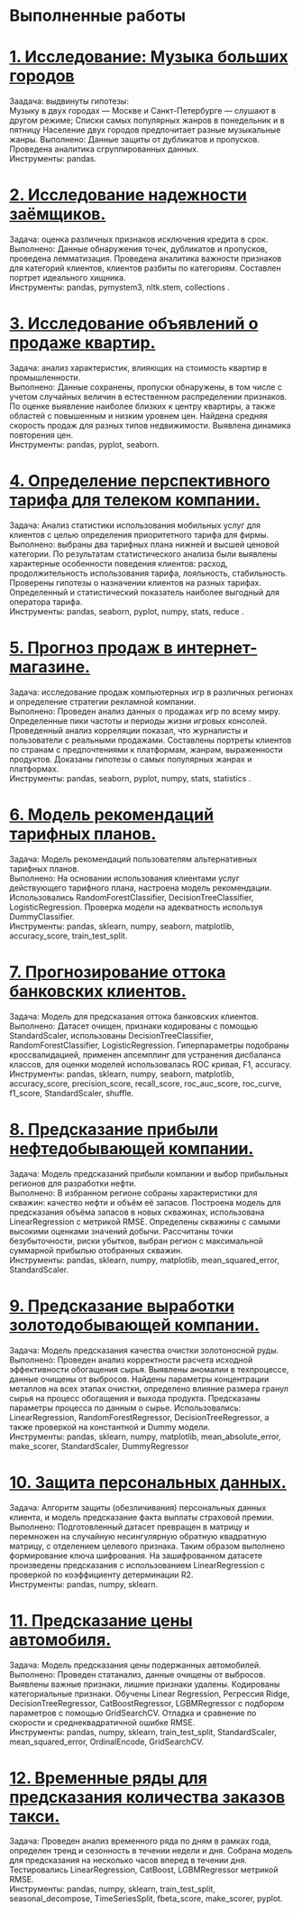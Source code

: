 #  Выполненные работы
# <a href="https://github.com/barni1987/Praktika/blob/main/%D0%9C%D1%83%D0%B7%D1%8B%D0%BA%D0%B0%20%D0%B1%D0%BE%D0%BB%D1%8C%D1%88%D0%B8%D1%85%20%D0%B3%D0%BE%D1%80%D0%BE%D0%B4%D0%BE%D0%B2.ipynb"> 1. Исследование: Музыка больших городов<br></a>
Заадача: выдвинуты гипотезы:<br>
Музыку в двух городах — Москве и Санкт-Петербурге — слушают в другом режиме;
Списки самых популярных жанров в понедельник и в пятницу
Население двух городов предпочитает разные музыкальные жанры.
Выполнено: Данные защиты от дубликатов и пропусков. Проведена аналитика сгруппированных данных.<br>
Инструменты: pandas.

# <a href="https://github.com/barni1987/Projects/blob/main/%D0%98%D1%81%D1%81%D0%BB%D0%B5%D0%B4%D0%BE%D0%B2%D0%B0%D0%BD%D0%B8%D0%B5%20%D0%BD%D0%B0%D0%B4%D0%B5%CC%88%D0%B6%D0%BD%D0%BE%D1%81%D1%82%D0%B8%20%D0%B7%D0%B0%D0%B5%CC%88%D0%BC%D1%89%D0%B8%D0%BA%D0%BE%D0%B2.ipynb">2. Исследование надежности заёмщиков.<br></a>
Задача: оценка различных признаков исключения кредита в срок.<br>
Выполнено: Данные обнаружения точек, дубликатов и пропусков, проведена лемматизация. Проведена аналитика важности признаков для категорий клиентов, клиентов разбиты по категориям. Составлен портрет идеального хищника.<br>
Инструменты: pandas, pymystem3, nltk.stem, collections .

# <a href="https://github.com/barni1987/Projects/blob/main/%D0%98%D1%81%D1%81%D0%BB%D0%B5%D0%B4%D0%BE%D0%B2%D0%B0%D0%BD%D0%B8%D0%B5%20%D0%BE%D0%B1%D1%8A%D1%8F%D0%B2%D0%BB%D0%B5%D0%BD%D0%B8%D0%B8%CC%86%20%D0%BE%20%D0%BF%D1%80%D0%BE%D0%B4%D0%B0%D0%B6%D0%B5%20%D0%BA%D0%B2%D0%B0%D1%80%D1%82%D0%B8%D1%80.ipynb"> 3. Исследование объявлений о продаже квартир.<br></a>
Задача: анализ характеристик, влияющих на стоимость квартир в промышленности.<br>
Выполнено: Данные сохранены, пропуски обнаружены, в том числе с учетом случайных величин в естественном распределении признаков. По оценке выявление наиболее близких к центру квартиры, а также областей с повышенным и низким уровнем цен. Найдена средняя скорость продаж для разных типов недвижимости. Выявлена ​​динамика повторения цен.<br>
Инструменты: pandas, pyplot, seaborn.

# <a href="https://github.com/barni1987/Praktika/blob/main/%D0%9E%D0%BF%D1%80%D0%B5%D0%B4%D0%B5%D0%BB%D0%B5%D0%BD%D0%B8%D0%B5%20%D0%BF%D0%B5%D1%80%D1%81%D0%BF%D0%B5%D0%BA%D1%82%D0%B8%D0%B2%D0%BD%D0%BE%D0%B3%D0%BE%20%D1%82%D0%B0%D1%80%D0%B8%D1%84%D0%B0%20%D0%B4%D0%BB%D1%8F%20%D1%82%D0%B5%D0%BB%D0%B5%D0%BA%D0%BE%D0%BC-%D0%BA%D0%BE%D0%BC%D0%BF%D0%B0%D0%BD%D0%B8%D0%B8.ipynb">4. Определение перспективного тарифа для телеком компании.<br></a>
Задача: Анализ статистики использования мобильных услуг для клиентов с целью определения приоритетного тарифа для фирмы.<br>
Выполнено: выбраны два тарифных плана нижней и высшей ценовой категории. По результатам статистического анализа были выявлены характерные особенности поведения клиентов: расход, продолжительность использования тарифа, лояльность, стабильность. Проверены гипотезы о назначении клиентов на разных тарифах. Определенный и статистический показатель наиболее выгодный для оператора тарифа.<br>
Инструменты: pandas, seaborn, pyplot, numpy, stats, reduce .

# <a href="https://github.com/barni1987/Projects/blob/main/%D0%A1%D0%B1%D0%BE%D1%80%D0%BD%D1%8B%D0%B8%CC%86%20%D0%BF%D1%80%D0%BE%D0%B5%D0%BA%D1%82.ipynb">5. Прогноз продаж в интернет-магазине.<br></a>
Задача: исследование продаж компьютерных игр в различных регионах и определение стратегии рекламной компании.<br>
Выполнено: Проведен анализ данных о продажах игр по всему миру. Определенные пики частоты и периоды жизни игровых консолей. Проведенный анализ корреляции показал, что журналисты и пользователи с реальными продажами. Составлены портреты клиентов по странам с предпочтениями к платформам, жанрам, выраженности продуктов. Доказаны гипотезы о самых популярных жанрах и платформах.<br>
Инструменты: pandas, seaborn, pyplot, numpy, stats, statistics .

# <a href="https://github.com/barni1987/Projects/blob/main/%D0%A0%D0%B5%D0%BA%D0%BE%D0%BC%D0%B5%D0%BD%D0%B4%D0%B0%D1%86%D0%B8%D1%8F%20%D1%82%D0%B0%D1%80%D0%B8%D1%84%D0%BE%D0%B2.ipynb">6. Модель рекомендаций тарифных планов.<br></a>
Задача: Модель рекомендаций пользователям альтернативных тарифных планов.<br>
Выполнено: На основании использования клиентами услуг действующего тарифного плана, настроена модель рекомендации. Использовались RandomForestClassifier, DecisionTreeClassifier, LogisticRegression. Проверка модели на адекватность используя DummyClassifier. <br>
Инструменты: pandas, sklearn, numpy, seaborn, matplotlib, accuracy_score, train_test_split.

# <a href="https://github.com/barni1987/Projects/blob/main/%D0%9E%D1%82%D1%82%D0%BE%D0%BA%20%D0%BA%D0%BB%D0%B8%D0%B5%D0%BD%D1%82%D0%BE%D0%B2.ipynb">7. Прогнозирование оттока банковских клиентов.<br></a>
Задача: Модель для предсказания оттока банковских клиентов.<br>
Выполнено: Датасет очищен, признаки кодированы с помощью StandardScaler, использованы DecisionTreeClassifier, RandomForestClassifier, LogisticRegression. Гиперпараметры подобраны кроссвалидацией, применен апсемплинг для устранения дисбаланса классов, для оценки моделей использовалась ROC кривая, F1, accuracy. <br>
Инструменты: pandas, sklearn, numpy, seaborn, matplotlib, accuracy_score, precision_score, recall_score, roc_auc_score, roc_curve, f1_score, StandardScaler, shuffle.

# <a href="https://github.com/barni1987/Projects/blob/main/%D0%92%D1%8B%D0%B1%D0%BE%D1%80%20%D0%BB%D0%BE%D0%BA%D0%B0%D1%86%D0%B8%D0%B8%20%D0%B4%D0%BB%D1%8F%20%D1%81%D0%BA%D0%B2%D0%B0%D0%B6%D0%B8%D0%BD%D1%8B.ipynb">8. Предсказание прибыли нефтедобывающей компании.<br></a>
Задача: Модель предсказаний прибыли компании и выбор прибыльных регионов для разработки нефти.<br>
Выполнено: В избранном регионе собраны характеристики для скважин: качество нефти и объём её запасов. Построена модель для предсказания объёма запасов в новых скважинах, использована LinearRegression с метрикой RMSE. Определены скважины с самыми высокими оценками значений добычи. Рассчитаны точки безубыточности, риски убытков, выбран регион с максимальной суммарной прибылью отобранных скважин. <br>
Инструменты: pandas, sklearn, numpy, matplotlib, mean_squared_error, StandardScaler.

# <a href="https://github.com/barni1987/Projects/blob/main/%D0%92%D0%BE%D1%81%D1%81%D1%82%D0%B0%D0%BD%D0%BE%D0%B2%D0%BB%D0%B5%D0%BD%D0%B8%D0%B5%20%D0%B7%D0%BE%D0%BB%D0%BE%D1%82%D0%B0%20%D0%B8%D0%B7%20%D1%80%D1%83%D0%B4%D1%8B.ipynb">9. Предсказание выработки золотодобывающей компании.<br></a>
Задача: Модель предсказания качества очистки золотоносной руды. <br>
Выполнено: Проведен анализ корректности расчета исходной эффективности обогащения сырья. Выявлены аномалии в техпроцессе, данные очищены от выбросов. Найдены параметры концентрации металлов на всех этапах очистки, определено влияние размера гранул сырья на процесс обогащения и выхода продукта. Предсказаны параметры процесса по данным о сырье. Использовались: LinearRegression, RandomForestRegressor, DecisionTreeRegressor, а также проверкой на константной и Dummy модели. <br>
Инструменты: pandas, sklearn, numpy, matplotlib, mean_absolute_error, make_scorer, StandardScaler, DummyRegressor

# <a href="https://github.com/barni1987/Projects/blob/main/%D0%97%D0%B0%D1%89%D0%B8%D1%82%D0%B0%20%D0%BF%D0%B5%D1%80%D1%81%D0%BE%D0%BD%D0%B0%D0%BB%D1%8C%D0%BD%D1%8B%D1%85%20%D0%B4%D0%B0%D0%BD%D0%BD%D1%8B%D1%85%20%D0%BA%D0%BB%D0%B8%D0%B5%D0%BD%D1%82%D0%BE%D0%B2.ipynb">10. Защита персональных данных.<br></a>
Задача: Алгоритм защиты (обезличивания) персональных данных клиента, и модель предсказание факта выплаты страховой премии. <br>
Выполнено: Подготовленный датасет превращен в матрицу и перемножен на случайную несингулярную обратную квадратную матрицу, с отделением целевого признака. Таким образом выполнено формирование ключа шифрования. На зашифрованном датасете произведены предсказания с использованием LinearRegression с проверкой по коэффициенту детерминации R2. <br>
Инструменты: pandas, numpy, sklearn.

# <a href="https://github.com/barni1987/Projects/blob/main/%D0%9E%D0%BF%D1%80%D0%B5%D0%B4%D0%B5%D0%BB%D0%B5%D0%BD%D0%B8%D0%B5%20%D1%81%D1%82%D0%BE%D0%B8%D0%BC%D0%BE%D1%81%D1%82%D0%B8%20%D0%B0%D0%B2%D1%82%D0%BE%D0%BC%D0%BE%D0%B1%D0%B8%D0%BB%D0%B5%D0%B8%CC%86.ipynb">11. Предсказание цены автомобиля.<br></a>
Задача: Модель предсказания цены подержанных автомобилей. <br>
Выполнено: Проведен статанализ, данные очищены от выбросов. Выявлены важные признаки, лишние признаки удалены. Кодированы категориальные признаки. Обучены Linear Regression, Регрессия Ridge, DecisionTreeRegressor, CatBoostRegressor, LGBMRegressor с подбором параметров с помощью GridSearchCV. Отладка и сравнение по скорости и среднеквадратичной ошибке RMSE. <br>
Инструменты: pandas, numpy, sklearn, train_test_split, StandardScaler, mean_squared_error, OrdinalEncode, GridSearchCV.

# <a href="https://github.com/barni1987/Projects/blob/main/%D0%9E%D0%BF%D1%80%D0%B5%D0%B4%D0%B5%D0%BB%D0%B5%D0%BD%D0%B8%D0%B5%20%D1%81%D1%82%D0%BE%D0%B8%D0%BC%D0%BE%D1%81%D1%82%D0%B8%20%D0%B0%D0%B2%D1%82%D0%BE%D0%BC%D0%BE%D0%B1%D0%B8%D0%BB%D0%B5%D0%B8%CC%86.ipynb">12. Временные ряды для предсказания количества заказов такси.<br></a>
Задача: Проведен анализ временного ряда по дням в рамках года, определен тренд и сезонность в течении недели и дня. Собрана модель для предсказания на несколько часов вперед в течении дня. Тестировались LinearRegression, CatBoost, LGBMRegressor метрикой RMSE. <br>
Инструменты: pandas, numpy, sklearn, train_test_split, seasonal_decompose, TimeSeriesSplit, fbeta_score, make_scorer, pyplot.
